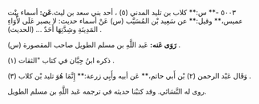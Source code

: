 ٥٠٠٣ -** س:** كلاب بن تليد المدني (٥) ، أحد بني سعد بن ليث.**عَن:** أسماء بِنْت عميس،** وقيل:** عن سَعِيد بْن المُسَيَّب (س) عَنْ أسماء حديث: لا يصبر عَلَى لأْوَاءِ المَدِينَةِ وشِدَّتِهَا أَحَدٌ ... (الحديث) .

**رَوَى عَنه:** عَبد اللَّهِ بن مسلم الطويل صاحب المقصورة (س) .

ذكره ابنُ حِبَّان في كتاب "الثقات (١) .

وَقَال عَبْد الرحمن (٢) بْن أَبي حاتم،** عَن أبيه وأَبِي زرعة:** إِنَّمَا هُوَ تليد بْن كلاب (٣) .

روى له النَّسَائي. وقد كتبْنا حديثه في ترجمه عَبد اللَّهِ بن مسلم الطويل.